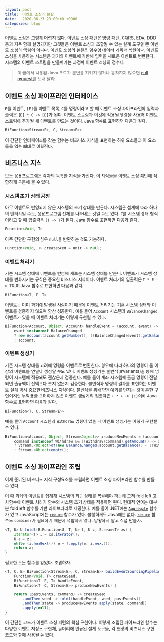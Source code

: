```yaml
---
layout: post
title:  이벤트 소싱의 본질
date:   2020-06-23 23:00:00 +0900
categories: blog
---
```


이벤트 소싱은 그렇게 어렵지 않다. 이벤트 소싱 패턴은 명령 패턴, CQRS, EDA, DDD 등과 자주 함께 설명되지만 그것들은 이벤트 소싱과 조합될 수 있는 설계 도구일 뿐 이벤트 소싱의 핵심이 아니다. 이벤트 소싱의 본질은 함수형 데이터 기록과 복원이다. 이벤트 소싱을 사용하는 시스템은 과거의 이벤트에 기반해 입력을 새로운 이벤트로 변환한다. 시스템의 이벤트 스트림을 만들어가는 과정이 이벤트 소싱의 정수다.

<!--more-->

> 이 글에서 사용된 Java 코드가 문법을 지키지 않거나 동작하지 않으면 [pull request](https://github.com/gyuwon/gyuwon.github.io/pulls)를 보내 달라.

## 이벤트 소싱 파이프라인 인터페이스

`E`를 이벤트, `[E]`를 이벤트 목록, `C`를 명령이라고 할 때 이벤트 소싱 파이프라인의 입력과 출력은 `[E] * C -> [E]`가 된다. 이벤트 스트림과 이것에 적용될 명령을 사용해 이벤트 스트림에 추가될 새 이벤트를 만드는 것이다. Java 함수로 표현하면 다음과 같다.

```java
BiFunction<Stream<E>, C, Stream<E>>
```

이 간단한 인터페이스를 갖는 함수는 비즈니스 지식을 표현하는 하위 요소들과 이 요소들을 엮는 뼈대로 이뤄진다.

## 비즈니스 지식

모든 응용프로그램은 각자의 독특한 지식을 가진다. 이 지식들을 이벤트 소싱 패턴에 적합하게 구분해 볼 수 있다.

### 시스템 초기 상태 공장

아무 이벤트도 반영되지 않은 시스템의 초기 상태를 만든다. 시스템은 설계에 따라 하나의 엔터티일 수도, 응용프로그램 전체를 나타내는 것일 수도 있다. `T`를 시스템 상태 형식이라고 할 때 입출력은 `() -> T`가 된다. Java 함수로 표현하면 다음과 같다.

```java
Function<Void, T>
```

아주 간단한 구현의 경우 `null`을 반환하는 것도 가능하다.

```java
Function<Void, T> createSeed = unit -> null;
```

### 이벤트 처리기

기존 시스템 상태에 이벤트를 반영해 새로운 시스템 상태를 만든다. 이벤트가 시스템 상태를 변화시키는 규칙은 중요한 비즈니스 지식이다. 이벤트 처리기의 입출력은 `T * E -> T`이며 Java 함수로 표현하면 다음과 같다.

```java
BiFunction<T, E, T>
```

이벤트는 이미 과거에 발생된 사실이기 때문에 이벤트 처리기는 기존 시스템 상태와 이벤트를 검증하지 않으며 항상 성공한다. 예를 들어 `Account` 시스템과 `BalanceChanged` 이벤트가 있을 때 이벤트 처리기는 이렇게 구현될 수 있다.

```java
BiFunction<Account, Object, Account> handleEvent = (account, event) ->
    event instanceof BalanceChanged
    ? new Account(account.getNumber(), ((BalanceChanged)event).getBalance())
    : account;
```

### 이벤트 생성기

기존 시스템 상태를 고려해 명령을 이벤트로 변환한다. 경우에 따라 하나의 명령이 둘 이상의 이벤트를 연달아 생성할 수도 있다. 이벤트 생성기는 불변식(invariants)을 통해 명령이 시스템에 적용돼도 괜찮은지 검증한다. 예를 들어 계좌 시스템에 출금 명령이 전달되면 출금액이 잔액보다 크지 않은지 검증한다. 불변식과 명령의 결과를 표현하는 이벤트 설계 역시 중요한 비즈니스 지식이다. 불변식을 위배하면 예외를 던지는 것이 흔한 구현이지만 부작용을 고려하지 않은 이벤트 생성기의 입출력은 `T * C -> [E]`이며 Java 함수로 표현하면 다음과 같다.

```java
BiFunction<T, C, Stream<E>>
```

예를 들어 `Account` 시스템과 `Withdraw` 명령이 있을 때 이벤트 생성기는 이렇게 구현될 수 있다.

```java
BiFunction<Account, Object, Stream<Object>> produceNewEvents = (account, command) ->
    command instanceof Withdraw && ((Withdraw)command).getAmount() <= account.getBalance()
    ? Stream.<Object>of(new BalanceChanged(account.getBalance() - ((Withdraw)command).getAmount()))
    : Stream.<Object>empty();
```

## 이벤트 소싱 파이프라인 조립

이제 준비된 비즈니스 지식 구성요소를 조립하면 이벤트 소싱 파이프라인 함수를 만들 수 있다.

이 때 과거의 이벤트를 집계해 시스템의 최근 상태를 복원해야 하는데 그저 fold left 고차함수에 이벤트 처리기 함수와 시스템 초기 상태를 적용하면 된다. 현대적 언어는 대부분 fold left 함수를 기반 라이브러리로 제공한다. 예를 들어 .NET에는 [`Aggregate`](https://docs.microsoft.com/en-us/dotnet/api/system.linq.enumerable.aggregate?view=netcore-3.1#System_Linq_Enumerable_Aggregate__2_System_Collections_Generic_IEnumerable___0____1_System_Func___1___0___1__) 함수가 있고 JavaScript에는 [`reduce`](https://developer.mozilla.org/en-US/docs/Web/JavaScript/Reference/Global_Objects/Array/reduce) 함수가 있다. 불행하게도 Java에는 없다. [`reduce`](https://docs.oracle.com/javase/8/docs/api/java/util/stream/Stream.html#reduce-U-java.util.function.BiFunction-java.util.function.BinaryOperator-) 함수도 `combiner`가 필요하기 때문에 적합하지 않다. 당황하지 말고 직접 만들자.
```java
<T, U> U foldl(BiFunction<U, T, U> f, U z, Stream<T> xs) {
    Iterator<T> i = xs.iterator();
    U a = z;
    while (i.hasNext()) a = f.apply(a, i.next());
    return a;
}
```

필요한 모든 함수를 얻었다. 조립하자.

```java
<T, C, E> BiFunction<Stream<E>, C, Stream<E>> buildEventSourcingPipeline(
    Function<Void, T> createSeed,
    BiFunction<T, E, T> handleEvent,
    BiFunction<T, C, Stream<E>> produceNewEvents) {

    return (pastEvents, command) -> createSeed
        .andThen(seed -> foldl(handleEvent, seed, pastEvents))
        .andThen(state -> produceNewEvents.apply(state, command))
        .apply(null);
}
```

이 간단한 코드가 이벤트 소싱 패턴의 핵심 구현이다. 이렇게 조립된 파이프라인 함수는 다양한 이벤트 저장소 구현체, 글머리에 언급된 설계 도구들, 각 현장의 비즈니스 구현 코드와 함께 사용될 수 있다.

